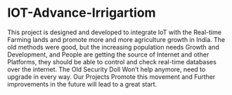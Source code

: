 # IOT-Advance-Irrigartiom
This project is designed and developed to integrate IoT with the Real-time Farming lands and promote more and more agriculture growth in India. The old methods were good, but the increasing population needs Growth and Development, and People are getting the source of Internet and other Platforms, they should be able to control and check real-time databases over the internet.  The Old Security Doll Won’t help anymore, need to upgrade in every way. Our Projects Promote this movement and Further improvements in the future will lead to a great start.
